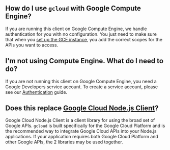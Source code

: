 ## How do I use `gcloud` with Google Compute Engine?

If you are running this client on Google Compute Engine, we handle authentication for you with no configuration. You just need to make sure that when you [set up the GCE instance][gce-how-to], you add the correct scopes for the APIs you want to access.

## I'm not using Compute Engine. What do I need to do?

If you are not running this client on Google Compute Engine, you need a Google Developers service account. To create a service account, please see our [Authentication][auth-guide] guide.

## Does this replace [Google Cloud Node.js Client][googleapis]?

Google Cloud Node.js Client is a client library for using the broad set of Google APIs. `gcloud` is built specifically for the Google Cloud Platform and is the recommended way to integrate Google Cloud APIs into your Node.js applications. If your application requires both Google Cloud Platform and other Google APIs, the 2 libraries may be used together.

[dev-console]: https://console.developers.google.com/project
[gce-how-to]: https://developers.google.com/compute/docs/authentication#using
[googleapis]: https://github.com/google/google-api-nodejs-client
[auth-guide]: #/authentication
